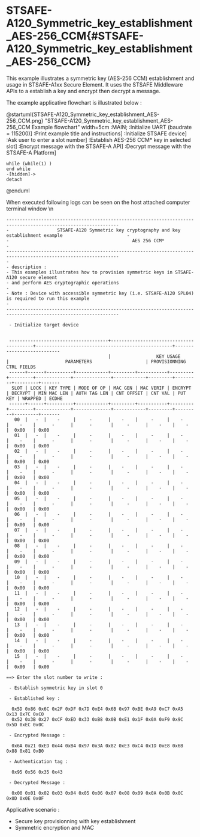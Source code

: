 # STSAFE-A120_Symmetric_key_establishment_AES-256_CCM{#STSAFE-A120_Symmetric_key_establishment_AES-256_CCM}

This example illustrates a symmetric key (AES-256 CCM) establishment and usage in STSAFE-A1xx Secure Element.
It uses the STSAFE Middleware APIs to a establish a key and encrypt then decrypt a message.

The example applicative flowchart is illustrated below :

@startuml{STSAFE-A120_Symmetric_key_establishment_AES-256_CCM.png} "STSAFE-A120_Symmetric_key_establishment_AES-256_CCM Example flowchart" width=5cm
	:MAIN;
	:Initialize UART (baudrate = 115200)]
	:Print example title and instructions]
	:Initialize STSAFE device]
    :Ask user to enter a slot number]
	:Establish AES-256 CCM* key in selected slot]
	:Encrypt message with the STSAFE-A API]
	:Decrypt message with the STSAFE-A Platform]

	while (while(1) )
	end while
	-[hidden]->
    detach
@enduml

When executed following logs can be seen on the host attached computer terminal window \n

```
----------------------------------------------------------------------------------------------------------------
-                  STSAFE-A120 Symmetric key cryptography and key establishment example                        -
-                                              AES 256 CCM*                                                    -
----------------------------------------------------------------------------------------------------------------
-
- description :
- This examples illustrates how to provision symmetric keys in STSAFE-A120 secure element
- and perform AES cryptographic operations
-
- Note : Device with accessible symmetric key (i.e. STSAFE-A120 SPL04) is required to run this example
-
----------------------------------------------------------------------------------------------------------------

 - Initialize target device


 -------------------------------------+-----------------------------------------+---------------------------------------------------+---------------------------
                                      |                 KEY USAGE               |                     PARAMETERS                    | PROVISIONNING CTRL FIELDS
 ------+------+----------+------------+---------+-----------+---------+---------+-------------+--------------+------------+---------+---------+---------+-------
  SLOT | LOCK | KEY TYPE | MODE OF OP | MAC GEN | MAC VERIF | ENCRYPT | DECRYPT | MIN MAC LEN | AUTH TAG LEN | CNT OFFSET | CNT VAL | PUT KEY | WRAPPED | ECDHE
 ------+------+----------+------------+---------+-----------+---------+---------+-------------+--------------+------------+---------+---------+---------+-------
   00  |   -  |    -     |     -      |    -    |     -     |    -    |    -    |      -      |      -       |     -      |    -    |    -    |  0x00   | 0x00
   01  |   -  |    -     |     -      |    -    |     -     |    -    |    -    |      -      |      -       |     -      |    -    |    -    |  0x00   | 0x00
   02  |   -  |    -     |     -      |    -    |     -     |    -    |    -    |      -      |      -       |     -      |    -    |    -    |  0x00   | 0x00
   03  |   -  |    -     |     -      |    -    |     -     |    -    |    -    |      -      |      -       |     -      |    -    |    -    |  0x00   | 0x00
   04  |   -  |    -     |     -      |    -    |     -     |    -    |    -    |      -      |      -       |     -      |    -    |    -    |  0x00   | 0x00
   05  |   -  |    -     |     -      |    -    |     -     |    -    |    -    |      -      |      -       |     -      |    -    |    -    |  0x00   | 0x00
   06  |   -  |    -     |     -      |    -    |     -     |    -    |    -    |      -      |      -       |     -      |    -    |    -    |  0x00   | 0x00
   07  |   -  |    -     |     -      |    -    |     -     |    -    |    -    |      -      |      -       |     -      |    -    |    -    |  0x00   | 0x00
   08  |   -  |    -     |     -      |    -    |     -     |    -    |    -    |      -      |      -       |     -      |    -    |    -    |  0x00   | 0x00
   09  |   -  |    -     |     -      |    -    |     -     |    -    |    -    |      -      |      -       |     -      |    -    |    -    |  0x00   | 0x00
   10  |   -  |    -     |     -      |    -    |     -     |    -    |    -    |      -      |      -       |     -      |    -    |    -    |  0x00   | 0x00
   11  |   -  |    -     |     -      |    -    |     -     |    -    |    -    |      -      |      -       |     -      |    -    |    -    |  0x00   | 0x00
   12  |   -  |    -     |     -      |    -    |     -     |    -    |    -    |      -      |      -       |     -      |    -    |    -    |  0x00   | 0x00
   13  |   -  |    -     |     -      |    -    |     -     |    -    |    -    |      -      |      -       |     -      |    -    |    -    |  0x00   | 0x00
   14  |   -  |    -     |     -      |    -    |     -     |    -    |    -    |      -      |      -       |     -      |    -    |    -    |  0x00   | 0x00
   15  |   -  |    -     |     -      |    -    |     -     |    -    |    -    |      -      |      -       |     -      |    -    |    -    |  0x00   | 0x00

==> Enter the slot number to write :

 - Establish symmetric key in slot 0

 - Established key :

  0x5D 0x86 0x6C 0x2F 0xDF 0x7D 0xE4 0x6B 0x97 0xBE 0xA9 0xC7 0xA5 0x13 0x7C 0xC0
  0x52 0x3B 0x27 0xCF 0xED 0x33 0xB8 0x0B 0xE1 0x1F 0x0A 0xF9 0x9C 0x5D 0xEC 0x0C

 - Encrypted Message :

  0x6A 0x21 0xED 0x44 0xB4 0x97 0x3A 0x82 0xE3 0xC4 0x1D 0xE8 0x6B 0x88 0x81 0xB0

 - Authentication tag :

  0x95 0x56 0x35 0x43

 - Decrypted Message :

  0x00 0x01 0x02 0x03 0x04 0x05 0x06 0x07 0x08 0x09 0x0A 0x0B 0x0C 0x0D 0x0E 0x0F
```


Applicative scenario : 

- Secure key provisionning with key establishment
- Symmetric encryption and MAC